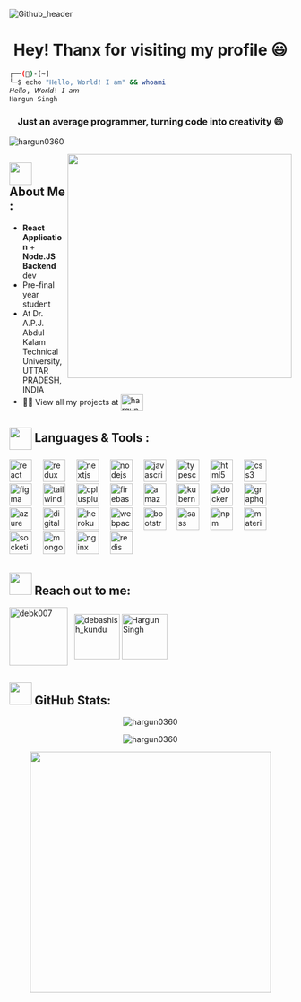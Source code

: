 ![Github_header](https://user-images.githubusercontent.com/81604986/213863847-ffd15a60-7466-4aa5-acb3-b3a8c82478a5.png)


<h1 align="center">Hey! Thanx for visiting my profile 😃</h1>

```bash
┌──()-[~]
└─$ echo "Hello, World! I am" && whoami
𝘏𝘦𝘭𝘭𝘰, 𝘞𝘰𝘳𝘭𝘥! 𝘐 𝘢𝘮
Hargun Singh
```

<h3 align="center">Just an average programmer, turning code into creativity 😄</h3>

<p align="left"> <img src="https://komarev.com/ghpvc/?username=hargun0360&label=Visitors&color=3DDC84&style=for-the-badge" alt="hargun0360" /> </p>

<img align='right' src="https://i.pinimg.com/originals/e8/f4/53/e8f453469a3ec97ecd354df465d73913.gif" width="400">

## <img align="center" src="https://media.giphy.com/media/WUlplcMpOCEmTGBtBW/giphy.gif" width="40"> **About Me :** 

- **React Application** + **Node.JS Backend** dev
- Pre-final year student
- At Dr. A.P.J. Abdul Kalam Technical University, UTTAR PRADESH, INDIA
- 👨‍💻 View all my projects at <a href="https://github.com/hargun0360?tab=repositories"> <img align="center" src="https://user-images.githubusercontent.com/81604986/213557273-dcc14a20-c100-461e-b736-f9cb66340937.svg" alt="hargun0360" height="30" width="40" /></a>

## <img align="center" src="https://media.giphy.com/media/j2pOGeGYKe2xCCKwfi/giphy.gif" width="40"> **Languages & Tools :**

<div align="left">
  <img src="https://cdn.jsdelivr.net/gh/devicons/devicon/icons/react/react-original.svg" height="40" alt="react logo"  />
  <img width="12" />
  <img src="https://cdn.jsdelivr.net/gh/devicons/devicon/icons/redux/redux-original.svg" height="40" alt="redux logo"  />
  <img width="12" />
  <img src="https://cdn.jsdelivr.net/gh/devicons/devicon/icons/nextjs/nextjs-original.svg" height="40" alt="nextjs logo"  />
  <img width="12" />
  <img src="https://cdn.jsdelivr.net/gh/devicons/devicon/icons/nodejs/nodejs-original.svg" height="40" alt="nodejs logo"  />
  <img width="12" />
  <img src="https://cdn.jsdelivr.net/gh/devicons/devicon/icons/javascript/javascript-original.svg" height="40" alt="javascript logo"  />
  <img width="12" />
  <img src="https://cdn.jsdelivr.net/gh/devicons/devicon/icons/typescript/typescript-original.svg" height="40" alt="typescript logo"  />
  <img width="12" />
  <img src="https://cdn.jsdelivr.net/gh/devicons/devicon/icons/html5/html5-original.svg" height="40" alt="html5 logo"  />
  <img width="12" />
  <img src="https://cdn.jsdelivr.net/gh/devicons/devicon/icons/css3/css3-original.svg" height="40" alt="css3 logo"  />
  <img width="12" />
  <img src="https://cdn.jsdelivr.net/gh/devicons/devicon/icons/figma/figma-original.svg" height="40" alt="figma logo"  />
  <img width="12" />
  <img src="https://cdn.jsdelivr.net/gh/devicons/devicon/icons/tailwindcss/tailwindcss-original-wordmark.svg" height="40" alt="tailwindcss logo"  />
  <img width="12" />
  <img src="https://cdn.jsdelivr.net/gh/devicons/devicon/icons/cplusplus/cplusplus-original.svg" height="40" alt="cplusplus logo"  />
  <img width="12" />
  <img src="https://cdn.jsdelivr.net/gh/devicons/devicon/icons/firebase/firebase-plain-wordmark.svg" height="40" alt="firebase logo"  />
  <img width="12" />
  <img src="https://cdn.jsdelivr.net/gh/devicons/devicon/icons/amazonwebservices/amazonwebservices-original.svg" height="40" alt="amazonwebservices logo"  />
  <img width="12" />
  <img src="https://cdn.jsdelivr.net/gh/devicons/devicon/icons/kubernetes/kubernetes-plain.svg" height="40" alt="kubernetes logo"  />
  <img width="12" />
  <img src="https://cdn.jsdelivr.net/gh/devicons/devicon/icons/docker/docker-plain-wordmark.svg" height="40" alt="docker logo"  />
  <img width="12" />
  <img src="https://cdn.jsdelivr.net/gh/devicons/devicon/icons/graphql/graphql-plain.svg" height="40" alt="graphql logo"  />
  <img width="12" />
  <img src="https://cdn.jsdelivr.net/gh/devicons/devicon/icons/azure/azure-original.svg" height="40" alt="azure logo"  />
  <img width="12" />
  <img src="https://cdn.jsdelivr.net/gh/devicons/devicon/icons/digitalocean/digitalocean-original.svg" height="40" alt="digitalocean logo"  />
  <img width="12" />
  <img src="https://cdn.jsdelivr.net/gh/devicons/devicon/icons/heroku/heroku-original.svg" height="40" alt="heroku logo"  />
  <img width="12" />
  <img src="https://cdn.jsdelivr.net/gh/devicons/devicon/icons/webpack/webpack-original.svg" height="40" alt="webpack logo"  />
  <img width="12" />
  <img src="https://cdn.jsdelivr.net/gh/devicons/devicon/icons/bootstrap/bootstrap-original.svg" height="40" alt="bootstrap logo"  />
  <img width="12" />
  <img src="https://cdn.jsdelivr.net/gh/devicons/devicon/icons/sass/sass-original.svg" height="40" alt="sass logo"  />
  <img width="12" />
  <img src="https://cdn.jsdelivr.net/gh/devicons/devicon/icons/npm/npm-original-wordmark.svg" height="40" alt="npm logo"  />
  <img width="12" />
  <img src="https://cdn.jsdelivr.net/gh/devicons/devicon/icons/materialui/materialui-original.svg" height="40" alt="materialui logo"  />
  <img width="12" />
  <img src="https://cdn.jsdelivr.net/gh/devicons/devicon/icons/socketio/socketio-original.svg" height="40" alt="socketio logo"  />
  <img width="12" />
  <img src="https://cdn.jsdelivr.net/gh/devicons/devicon/icons/mongodb/mongodb-original.svg" height="40" alt="mongodb logo"  />
  <img width="12" />
  <img src="https://cdn.jsdelivr.net/gh/devicons/devicon/icons/nginx/nginx-original.svg" height="40" alt="nginx logo"  />
  <img width="12" />
  <img src="https://cdn.jsdelivr.net/gh/devicons/devicon/icons/redis/redis-original.svg" height="40" alt="redis logo"  />
</div>


## <img src="https://media.giphy.com/media/LnQjpWaON8nhr21vNW/giphy.gif" width="40"> **Reach out to me:** ️

<p>
<a href="https://www.linkedin.com/in/hargun-singh-4a10a7212/" target="_blank"><img align="center" src="https://img.shields.io/badge/-LinkedIn-0e76a8?style=flat-square&logo=Linkedin&logoColor=white" alt="debk007" width="104"/></a> &nbsp;
<a href="mailto:hargunbit1001@gmail.com" target="_blank"><img align="center" src="https://img.shields.io/badge/-Gmail-EA4335?style=flat-square&logo=Gmail&logoColor=white" alt="debashish_kundu" width="81"/></a>
  <a href="https://medium.com/@hargunbit1001" target="_blank"><img align="center" src="https://img.shields.io/badge/-Medium-000000?style=flat-square&logo=Medium&logoColor=white" alt="Hargun Singh" width="81"/></a>
</p>

## <img src="https://media.giphy.com/media/ZCN6F3FAkwsyOGU2RS/giphy.gif" width="40"> **GitHub Stats:**
 
<p align="center">
<img align="center" src="https://github-readme-stats.vercel.app/api/top-langs?username=hargun0360&show_icons=true&theme=radical&layout=compact&langs_count=6&border_radius=16" alt="hargun0360" />
</p>
 
<p align="center">
<img align="center" src="https://github-readme-streak-stats.herokuapp.com/?user=hargun0360&theme=radical&border_radius=16" alt="hargun0360" />
</p>

<p align="center">
<img width="430" align="center" src="https://github-readme-stats.vercel.app/api?username=hargun0360&show_icons=true&theme=radical&count_private=true&border_radius=16">
</p>
